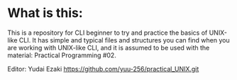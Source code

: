 # What is this:
This is a repository for CLI beginner to try and practice the basics of UNIX-like CLI.
It has simple and typical files and structures you can find when you are working with UNIX-like CLI, and it is assumed to be used with the
material: Practical Programming #02.

Editor: Yudai Ezaki
https://github.com/yuu-256/practical_UNIX.git
